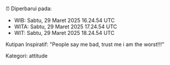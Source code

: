 ⏰ Diperbarui pada:
- WIB: Sabtu, 29 Maret 2025 16.24.54 UTC
- WITA: Sabtu, 29 Maret 2025 17.24.54 UTC
- WIT: Sabtu, 29 Maret 2025 18.24.54 UTC

Kutipan Inspiratif:
"People say me bad, trust me i am the worst!!!"


Kategori: attitude

